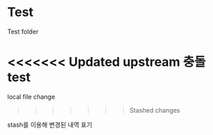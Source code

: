 # Test
Test folder

<<<<<<< Updated upstream
충돌 test
=======
local file change
>>>>>>> Stashed changes

stash를 이용해 변경된 내역 표기